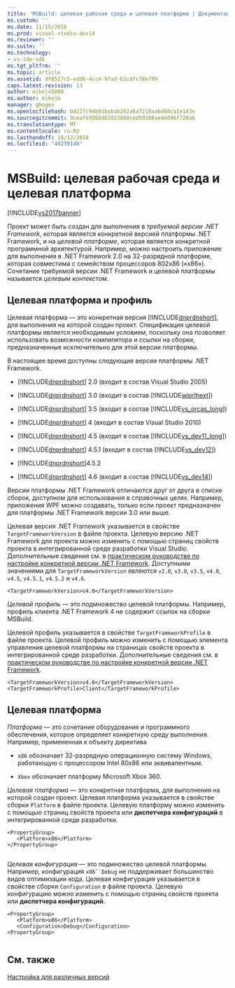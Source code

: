 ```yaml
---
title: 'MSBuild: целевая рабочая среда и целевая платформа | Документация Майкрософт'
ms.custom: ''
ms.date: 11/15/2016
ms.prod: visual-studio-dev14
ms.reviewer: ''
ms.suite: ''
ms.technology:
- vs-ide-sdk
ms.tgt_pltfrm: ''
ms.topic: article
ms.assetid: df6517c5-edd6-4cc4-97ad-b3cdfc78e799
caps.latest.revision: 13
author: mikejo5000
ms.author: mikejo
manager: ghogen
ms.openlocfilehash: bd227c94b81babab262a6a7210aabd68ca1e143e
ms.sourcegitcommit: 9ceaf69568d61023868ced59108ae4dd46f720ab
ms.translationtype: MT
ms.contentlocale: ru-RU
ms.lasthandoff: 10/12/2018
ms.locfileid: "49239140"
---
```

# <a name="msbuild-target-framework-and-target-platform"></a>MSBuild: целевая рабочая среда и целевая платформа
[!INCLUDE[vs2017banner](../includes/vs2017banner.md)]

  
Проект может быть создан для выполнения в *требуемой версии .NET Framework*, которая является конкретной версией платформы .NET Framework, и на *целевой платформе*, которая является конкретной программной архитектурой.  Например, можно настроить приложение для выполнения в .NET Framework 2.0 на 32-разрядной платформе, которая совместима с семейством процессоров 802x86 («x86»). Сочетание требуемой версии .NET Framework и целевой платформы называется *целевым контекстом*.  
  
## <a name="target-framework-and-profile"></a>Целевая платформа и профиль  
 Целевая платформа — это конкретная версия [!INCLUDE[dnprdnshort](../includes/dnprdnshort-md.md)], для выполнения на которой создан проект. Спецификация целевой платформы является необходимым условием, поскольку она позволяет использовать возможности компилятора и ссылки на сборки, предназначенные исключительно для этой версии платформы.  
  
 В настоящее время доступны следующие версии платформы .NET Framework.  
  
-   [!INCLUDE[dnprdnshort](../includes/dnprdnshort-md.md)] 2.0 (входит в состав Visual Studio 2005)  
  
-   [!INCLUDE[dnprdnshort](../includes/dnprdnshort-md.md)] 3.0 (входит в состав [!INCLUDE[wiprlhext](../includes/wiprlhext-md.md)])  
  
-   [!INCLUDE[dnprdnshort](../includes/dnprdnshort-md.md)] 3.5 (входит в состав [!INCLUDE[vs_orcas_long](../includes/vs-orcas-long-md.md)])  
  
-   [!INCLUDE[dnprdnshort](../includes/dnprdnshort-md.md)] 4 (входит в состав Visual Studio 2010)  
  
-   [!INCLUDE[dnprdnshort](../includes/dnprdnshort-md.md)] 4.5 (входит в состав [!INCLUDE[vs_dev11_long](../includes/vs-dev11-long-md.md)])  
  
-   [!INCLUDE[dnprdnshort](../includes/dnprdnshort-md.md)] 4.5.1 (входит в состав [!INCLUDE[vs_dev12](../includes/vs-dev12-md.md)])  
  
-   [!INCLUDE[dnprdnshort](../includes/dnprdnshort-md.md)]4.5.2  
  
-   [!INCLUDE[dnprdnshort](../includes/dnprdnshort-md.md)] 4.6 (входит в состав [!INCLUDE[vs_dev14](../includes/vs-dev14-md.md)])  
  
 Версии платформы .NET Framework отличаются друг от друга в списке сборок, доступном для использования в справочных целях. Например, приложения WPF можно создавать, только если проект предназначен для платформы .NET Framework версии 3.0 или выше.  
  
 Целевая версия .NET Framework указывается в свойстве `TargetFrameworkVersion` в файле проекта. Целевую версию .NET Framework для проекта можно изменить с помощью страниц свойств проекта в интегрированной среде разработки Visual Studio. Дополнительные сведения см. в [практическом руководстве по настройке конкретной версии .NET Framework](../ide/how-to-target-a-version-of-the-dotnet-framework.md). Доступными значениями для `TargetFrameworkVersion` являются `v2.0`, `v3.0`, `v3.5`, `v4.0`, `v4.5`, `v4.5.1`, `v4.5.2` и `v4.6`.  
  
```  
<TargetFrameworkVersion>v4.0</TargetFrameworkVersion>  
```  
  
 *Целевой профиль* — это подмножество целевой платформы. Например, профиль клиента .NET Framework 4 не содержит ссылок на сборки MSBuild.  
  
 Целевой профиль указывается в свойстве `TargetFrameworkProfile` в файле проекта. Целевой профиль можно изменить с помощью элемента управления целевой платформы на страницах свойств проекта в интегрированной среде разработки. Дополнительные сведения см. в [практическом руководстве по настройке конкретной версии .NET Framework](../ide/how-to-target-a-version-of-the-dotnet-framework.md).  
  
```  
<TargetFrameworkVersion>v4.0</TargetFrameworkVersion>  
<TargetFrameworkProfile>Client</TargetFrameworkProfile>  
```  
  
## <a name="target-platform"></a>Целевая платформа  
 *Платформа* — это сочетание оборудования и программного обеспечения, которое определяет конкретную среду выполнения. Например, примененная к объекту директива  
  
-   `x86` обозначает 32-разрядную операционную систему Windows, работающую с процессором Intel 80x86 или эквивалентным.  
  
-   `Xbox` обозначает платформу Microsoft Xbox 360.  
  
 *Целевая платформа* — это конкретная платформа, для выполнения на которой создан проект. Целевая платформа указывается в свойстве сборки `Platform` в файле проекта. Целевую платформу можно изменить с помощью страниц свойств проекта или **диспетчера конфигураций** в интегрированной среде разработки.  
  
```  
<PropertyGroup>  
   <Platform>x86</Platform>  
</PropertyGroup>  
  
```  
  
 *Целевая конфигурация* — это подмножество целевой платформы. Например, конфигурация `x86``Debug` не поддерживает большинство видов оптимизации кода. Целевая конфигурация указывается в свойстве сборки `Configuration` в файле проекта. Целевую конфигурацию можно изменить с помощью страниц свойств проекта или **диспетчера конфигураций**.  
  
```  
<PropertyGroup>  
   <Platform>x86</Platform>  
   <Configuration>Debug</Configuration>  
<PropertyGroup>  
  
```  
  
## <a name="see-also"></a>См. также  
 [Настройка для различных версий](../msbuild/msbuild-multitargeting-overview.md)



